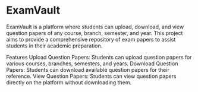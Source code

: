 # ExamVault
ExamVault is a platform where students can upload, download, and view question papers of any course, branch, semester, and year. This project aims to provide a comprehensive repository of exam papers to assist students in their academic preparation.

Features
Upload Question Papers: Students can upload question papers for various courses, branches, semesters, and years.
Download Question Papers: Students can download available question papers for their reference.
View Question Papers: Students can view question papers directly on the platform without downloading them.
